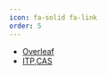 ```yaml
---
icon: fa-solid fa-link
order: 5
---
```


- [Overleaf](https://www.overleaf.com/project)
-  [ITP,CAS](https://itp.cas.cn/)